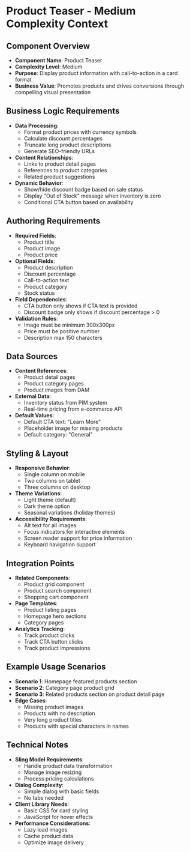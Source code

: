 # Product Teaser - Medium Complexity Context

## Component Overview
- **Component Name**: Product Teaser
- **Complexity Level**: Medium
- **Purpose**: Display product information with call-to-action in a card format
- **Business Value**: Promotes products and drives conversions through compelling visual presentation

## Business Logic Requirements
- **Data Processing**: 
  - Format product prices with currency symbols
  - Calculate discount percentages
  - Truncate long product descriptions
  - Generate SEO-friendly URLs
- **Content Relationships**: 
  - Links to product detail pages
  - References to product categories
  - Related product suggestions
- **Dynamic Behavior**: 
  - Show/hide discount badge based on sale status
  - Display "Out of Stock" message when inventory is zero
  - Conditional CTA button based on availability

## Authoring Requirements
- **Required Fields**: 
  - Product title
  - Product image
  - Product price
- **Optional Fields**: 
  - Product description
  - Discount percentage
  - Call-to-action text
  - Product category
  - Stock status
- **Field Dependencies**: 
  - CTA button only shows if CTA text is provided
  - Discount badge only shows if discount percentage > 0
- **Validation Rules**: 
  - Image must be minimum 300x300px
  - Price must be positive number
  - Description max 150 characters

## Data Sources
- **Content References**: 
  - Product detail pages
  - Product category pages
  - Product images from DAM
- **External Data**: 
  - Inventory status from PIM system
  - Real-time pricing from e-commerce API
- **Default Values**: 
  - Default CTA text: "Learn More"
  - Placeholder image for missing products
  - Default category: "General"

## Styling & Layout
- **Responsive Behavior**: 
  - Single column on mobile
  - Two columns on tablet
  - Three columns on desktop
- **Theme Variations**: 
  - Light theme (default)
  - Dark theme option
  - Seasonal variations (holiday themes)
- **Accessibility Requirements**: 
  - Alt text for all images
  - Focus indicators for interactive elements
  - Screen reader support for price information
  - Keyboard navigation support

## Integration Points
- **Related Components**: 
  - Product grid component
  - Product search component
  - Shopping cart component
- **Page Templates**: 
  - Product listing pages
  - Homepage hero sections
  - Category pages
- **Analytics Tracking**: 
  - Track product clicks
  - Track CTA button clicks
  - Track product impressions

## Example Usage Scenarios
- **Scenario 1**: Homepage featured products section
- **Scenario 2**: Category page product grid
- **Scenario 3**: Related products section on product detail page
- **Edge Cases**: 
  - Missing product images
  - Products with no description
  - Very long product titles
  - Products with special characters in names

## Technical Notes
- **Sling Model Requirements**: 
  - Handle product data transformation
  - Manage image resizing
  - Process pricing calculations
- **Dialog Complexity**: 
  - Simple dialog with basic fields
  - No tabs needed
- **Client Library Needs**: 
  - Basic CSS for card styling
  - JavaScript for hover effects
- **Performance Considerations**: 
  - Lazy load images
  - Cache product data
  - Optimize image delivery
